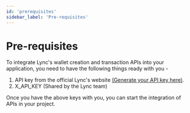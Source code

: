 ```yaml
---
id: 'prerequisites'
sidebar_label: 'Pre-requisites'
---
```


# Pre-requisites

To integrate Lync's wallet creation and transaction APIs into your application, you need to have the following things ready with you -

1. API key from the official Lync's website [(Generate your API key here)](https://dashboard.lync.world/).
2. X_API_KEY (Shared by the Lync team) 

Once you have the above keys with you, you can start the integration of APIs in your project.